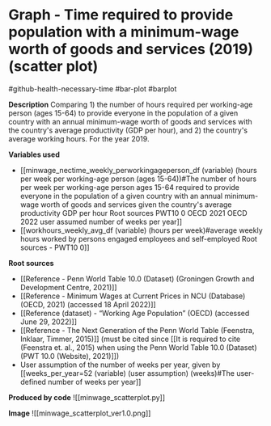 # Graph - Time required to provide population with a minimum-wage worth of goods and services (2019) (scatter plot)
#github-health-necessary-time #bar-plot #barplot


**Description**
Comparing 1) the number of hours required per working-age person (ages 15-64) to provide everyone in the population of a given country with an annual minimum-wage worth of goods and services with the country's average productivity (GDP per hour), and 2) the country's average working hours. For the year 2019.


**Variables used**
- [[minwage_nectime_weekly_perworkingageperson_df (variable) (hours per week per working-age person (ages 15-64))#The number of hours per week per working-age person ages 15-64 required to provide everyone in the population of a given country with an annual minimum-wage worth of goods and services given the country's average productivity GDP per hour Root sources PWT10 0 OECD 2021 OECD 2022 user assumed number of weeks per year]]
- [[workhours_weekly_avg_df (variable) (hours per week)#average weekly hours worked by persons engaged employees and self-employed Root sources - PWT10 0]]


**Root sources**
- [[Reference - Penn World Table 10.0 (Dataset) (Groningen Growth and Development Centre, 2021)]]
- [[Reference - Minimum Wages at Current Prices in NCU (Database) (OECD, 2021) (accessed 18 April 2022)]]
- [[Reference (dataset) - “Working Age Population” (OECD) (accessed June 29, 2022)]]
- [[Reference - The Next Generation of the Penn World Table (Feenstra, Inklaar, Timmer, 2015)]] (must be cited since [[It is required to cite (Feenstra et. al., 2015) when using the Penn World Table 10.0 (Dataset) (PWT 10.0 (Website), 2021)]])
- User assumption of the number of weeks per year, given by [[weeks_per_year=52 (variable) (user assumption) (weeks)#The user-defined number of weeks per year]]


**Produced by code**
![[minwage_scatterplot.py]]


**Image**
![[minwage_scatterplot_ver1.0.png]]